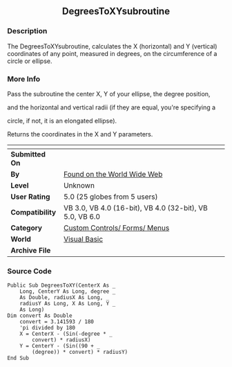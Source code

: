 ﻿<div align="center">

## DegreesToXYsubroutine


</div>

### Description

The DegreesToXYsubroutine, calculates the X (horizontal) and Y (vertical) coordinates of any point, measured in degrees, on the circumference of a circle or ellipse.
 
### More Info
 
Pass the subroutine the center X, Y of your ellipse, the degree position,

and the horizontal and vertical radii (if they are equal, you're specifying a

circle, if not, it is an elongated ellipse).

Returns the coordinates in the X and Y parameters.


<span>             |<span>
---                |---
**Submitted On**   |
**By**             |[Found on the World Wide Web](https://github.com/Planet-Source-Code/PSCIndex/blob/master/ByAuthor/found-on-the-world-wide-web.md)
**Level**          |Unknown
**User Rating**    |5.0 (25 globes from 5 users)
**Compatibility**  |VB 3\.0, VB 4\.0 \(16\-bit\), VB 4\.0 \(32\-bit\), VB 5\.0, VB 6\.0
**Category**       |[Custom Controls/ Forms/  Menus](https://github.com/Planet-Source-Code/PSCIndex/blob/master/ByCategory/custom-controls-forms-menus__1-4.md)
**World**          |[Visual Basic](https://github.com/Planet-Source-Code/PSCIndex/blob/master/ByWorld/visual-basic.md)
**Archive File**   |[](https://github.com/Planet-Source-Code/found-on-the-world-wide-web-degreestoxysubroutine__1-247/archive/master.zip)





### Source Code

```
Public Sub DegreesToXY(CenterX As _
    Long, CenterY As Long, degree _
    As Double, radiusX As Long, _
    radiusY As Long, X As Long, Y _
    As Long)
Dim convert As Double
    convert = 3.141593 / 180
    'pi divided by 180
    X = CenterX - (Sin(-degree * _
        convert) * radiusX)
    Y = CenterY - (Sin((90 + _
        (degree)) * convert) * radiusY)
End Sub
```

